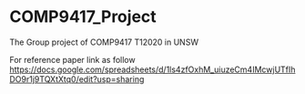 # COMP9417_Project
The Group project of COMP9417 T12020 in UNSW


For reference paper link as follow
https://docs.google.com/spreadsheets/d/1ls4zfOxhM_uiuzeCm4IMcwjUTfIhDO9r1j9TQXtXtq0/edit?usp=sharing

